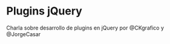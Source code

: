 Plugins jQuery
==============

Charla sobre desarrollo de plugins en jQuery por @CKgrafico y @JorgeCasar
